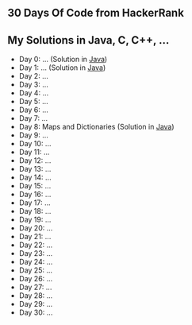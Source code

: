 ## 30 Days Of Code from HackerRank
## My Solutions in Java, C, C++, ...

* Day 0: ... (Solution in [Java](Day0/Java/Solution.java))
* Day 1: ... (Solution in [Java](Day1/Java/Solution.java))
* Day 2: ...
* Day 3: ...
* Day 4: ...
* Day 5: ...
* Day 6: ...
* Day 7: ...
* Day 8: Maps and Dictionaries (Solution in [Java](Day8/Java/Solution.java))
* Day 9: ...
* Day 10: ...
* Day 11: ...
* Day 12: ...
* Day 13: ...
* Day 14: ...
* Day 15: ...
* Day 16: ...
* Day 17: ...
* Day 18: ...
* Day 19: ...
* Day 20: ...
* Day 21: ...
* Day 22: ...
* Day 23: ...
* Day 24: ...
* Day 25: ...
* Day 26: ...
* Day 27: ...
* Day 28: ...
* Day 29: ...
* Day 30: ...
